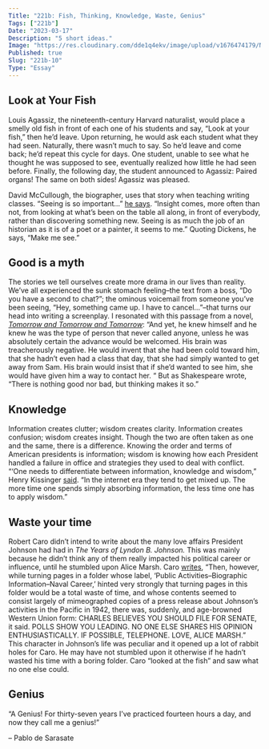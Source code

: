 ```yaml
---
Title: "221b: Fish, Thinking, Knowledge, Waste, Genius"
Tags: ["221b"]
Date: "2023-03-17"
Description: "5 short ideas."
Image: "https://res.cloudinary.com/dde1q4ekv/image/upload/v1676474179/Nut_Expo02_copy_2_zryyaa.jpg"
Published: true
Slug: "221b-10"
Type: "Essay"
---
```

## Look at Your Fish

Louis Agassiz, the nineteenth-century Harvard naturalist, would place a smelly old fish in front of each one of his students and say, “Look at your fish,” then he’d leave. Upon returning, he would ask each student what they had seen. Naturally, there wasn’t much to say. So he’d leave and come back; he’d repeat this cycle for days. One student, unable to see what he thought he was supposed to see, eventually realized how little he had seen before. Finally, the following day, the student announced to Agassiz: Paired organs! The same on both sides! Agassiz was pleased.

David McCullough, the biographer, uses that story when teaching writing classes. “Seeing is so important…” [he says](https://www.theparisreview.org/interviews/894/the-art-of-biography-no-2-david-mccullough). “Insight comes, more often than not, from looking at what’s been on the table all along, in front of everybody, rather than discovering something new. Seeing is as much the job of an historian as it is of a poet or a painter, it seems to me.” Quoting Dickens, he says, “Make me see.”

## Good is a myth

The stories we tell ourselves create more drama in our lives than reality. We’ve all experienced the sunk stomach feeling–the text from a boss, “Do you have a second to chat?”; the ominous voicemail from someone you’ve been seeing, “Hey, something came up. I have to cancel…”–that turns our head into writing a screenplay. I resonated with this passage from a novel, *[Tomorrow and Tomorrow and Tomorrow](https://a.co/d/h8v9qNt)*: “And yet, he knew himself and he knew he was the type of person that never called anyone, unless he was absolutely certain the advance would be welcomed. His brain was treacherously negative. He would invent that she had been cold toward him, that she hadn’t even had a class that day, that she had simply wanted to get away from Sam. His brain would insist that if she’d wanted to see him, she would have given him a way to contact her. “ But as Shakespeare wrote, “There is nothing good nor bad, but thinking makes it so.”

## Knowledge

Information creates clutter; wisdom creates clarity. Information creates confusion; wisdom creates insight. Though the two are often taken as one and the same, there is a difference. Knowing the order and terms of American presidents is information; wisdom is knowing how each President handled a failure in office and strategies they used to deal with conflict. “‘One needs to differentiate between information, knowledge and wisdom,” Henry Kissinger [said](https://www.spectator.co.uk/article/henry-kissinger-interview-i-don-t-see-the-wisdom-there-once-was/). “In the internet era they tend to get mixed up. The more time one spends simply absorbing information, the less time one has to apply wisdom.”

## Waste your time

Robert Caro didn’t intend to write about the many love affairs President Johnson had had in *The Years of Lyndon B. Johnson.* This was mainly because he didn’t think any of them really impacted his political career or influence, until he stumbled upon Alice Marsh. Caro [writes](https://a.co/d/1QTfSbQ), “Then, however, while turning pages in a folder whose label, ‘Public Activities–Biographic Information–Naval Career,’ hinted very strongly that turning pages in this folder would be a total waste of time, and whose contents seemed to consist largely of mimeographed copies of a press release about Johnson’s activities in the Pacific in 1942, there was, suddenly, and age-browned Western Union form: CHARLES BELIEVES YOU SHOULD FILE FOR SENATE, it said. POLLS SHOW YOU LEADING. NO ONE ELSE SHARES HIS OPINION ENTHUSIASTICALLY. IF POSSIBLE, TELEPHONE. LOVE, ALICE MARSH.” This character in Johnson’s life was peculiar and it opened up a lot of rabbit holes for Caro. He may have not stumbled upon it otherwise if he hadn’t wasted his time with a boring folder. Caro “looked at the fish” and saw what no one else could.

## Genius

“A Genius! For thirty-seven years I’ve practiced fourteen hours a day, and now they call me a genius!”

– Pablo de Sarasate
